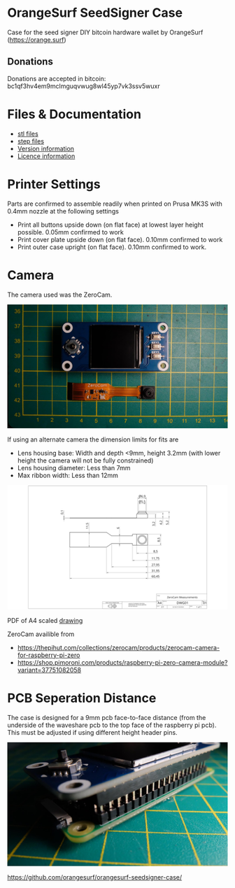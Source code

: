 # OrangeSurf SeedSigner Case
Case for the seed signer DIY bitcoin hardware wallet by OrangeSurf (https://orange.surf)

## Donations 
Donations are accepted in bitcoin: bc1qf3hv4em9mclmguqvwug8wl45yp7vk3ssv5wuxr

# Files & Documentation 
- [stl files](/stl)
- [step files](/step)
- [Version information](/CHANGES.md)
- [Licence information](/LICENCE.md)

# Printer Settings
Parts are confirmed to assemble readily when printed on Prusa MK3S with 0.4mm nozzle at the following settings
- Print all buttons upside down (on flat face) at lowest layer height possible. 0.05mm confirmed to work
- Print cover plate upside down (on flat face). 0.10mm confirmed to work
- Print outer case upright (on flat face). 0.10mm confirmed to work. 


# Camera
The camera used was the ZeroCam.

![camera](/images/ssc-camera.JPG)

If using an alternate camera the dimension limits for fits are
- Lens housing base: Width and depth <9mm, height 3.2mm (with lower height the camera will not be fully constrained)
- Lens housing diameter: Less than 7mm
- Max ribbon width: Less than 12mm

![camera-drawing](/drawings/ZeroCam-Measurements.png)

PDF of A4 scaled [drawing](/drawings/ZeroCam-Measurements.pdf)

ZeroCam availible from
- https://thepihut.com/collections/zerocam/products/zerocam-camera-for-raspberry-pi-zero
- https://shop.pimoroni.com/products/raspberry-pi-zero-camera-module?variant=37751082058


# PCB Seperation Distance

The case is designed for a 9mm pcb face-to-face distance (from the underside of the waveshare pcb to the top face of the 
raspberry pi pcb). This must be adjusted if using different height header pins.

![gpio-pins](/images/ssc-gpio-pins.JPG)


https://github.com/orangesurf/orangesurf-seedsigner-case/
